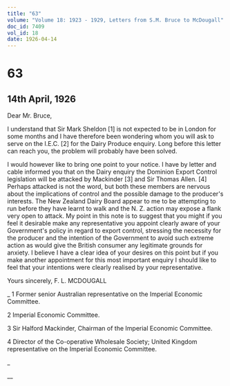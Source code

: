 ```yaml
---
title: "63"
volume: "Volume 18: 1923 - 1929, Letters from S.M. Bruce to McDougall"
doc_id: 7409
vol_id: 18
date: 1926-04-14
---
```


# 63

## 14th April, 1926

Dear Mr. Bruce,

I understand that Sir Mark Sheldon [1] is not expected to be in London for some months and I have therefore been wondering whom you will ask to serve on the I.E.C. [2] for the Dairy Produce enquiry. Long before this letter can reach you, the problem will probably have been solved.

I would however like to bring one point to your notice. I have by letter and cable informed you that on the Dairy enquiry the Dominion Export Control legislation will be attacked by Mackinder [3] and Sir Thomas Allen. [4] Perhaps attacked is not the word, but both these members are nervous about the implications of control and the possible damage to the producer's interests. The New Zealand Dairy Board appear to me to be attempting to run before they have learnt to walk and the N. Z. action may expose a flank very open to attack. My point in this note is to suggest that you might if you feel it desirable make any representative you appoint clearly aware of your Government's policy in regard to export control, stressing the necessity for the producer and the intention of the Government to avoid such extreme action as would give the British consumer any legitimate grounds for anxiety. I believe I have a clear idea of your desires on this point but if you make another appointment for this most important enquiry I should like to feel that your intentions were clearly realised by your representative.

Yours sincerely, F. L. MCDOUGALL 

_ 1 Former senior Australian representative on the Imperial Economic Committee.

2 Imperial Economic Committee.

3 Sir Halford Mackinder, Chairman of the Imperial Economic Committee.

4 Director of the Co-operative Wholesale Society; United Kingdom representative on the Imperial Economic Committee.

_

__

